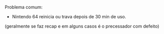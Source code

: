Problema comum:

- Nintendo 64 reinicia ou trava depois de 30 min de uso.

(geralmente se faz recap e em alguns casos é o precessador com defeito)

